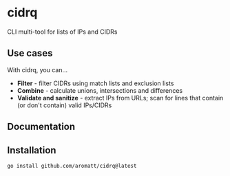 # cidrq
CLI multi-tool for lists of IPs and CIDRs

## Use cases
With cidrq, you can...

* **Filter** - filter CIDRs using match lists and exclusion lists
* **Combine** - calculate unions, intersections and differences
* **Validate and sanitize** - extract IPs from URLs; scan for lines that contain (or don't contain) valid IPs/CIDRs

## Documentation


## Installation
```
go install github.com/aromatt/cidrq@latest
```
